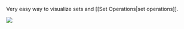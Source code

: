Very easy way to visualize sets and [[Set Operations|set operations]].

![](https://openclipart.org/image/800px/344094)
